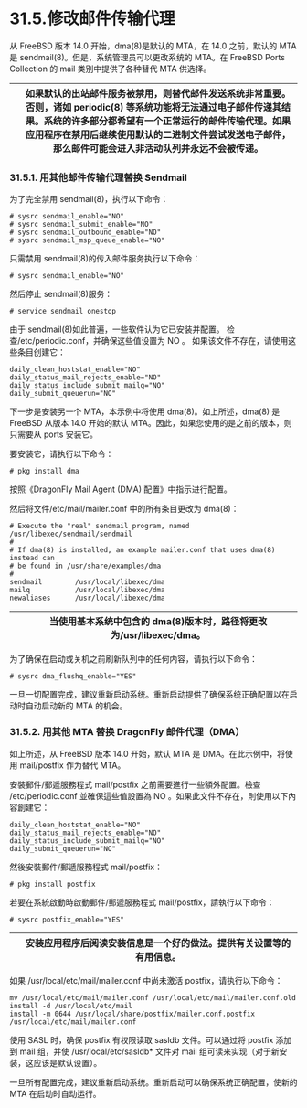 # 31.5.修改邮件传输代理

从 FreeBSD 版本 14.0 开始，dma(8)是默认的 MTA，在 14.0 之前，默认的 MTA 是 sendmail(8)。但是，系统管理员可以更改系统的 MTA。在 FreeBSD Ports Collection 的 mail 类别中提供了各种替代 MTA 供选择。

|  | 如果默认的出站邮件服务被禁用，则替代邮件发送系统非常重要。否则，诸如 periodic(8) 等系统功能将无法通过电子邮件传递其结果。系统的许多部分都希望有一个正常运行的邮件传输代理。如果应用程序在禁用后继续使用默认的二进制文件尝试发送电子邮件，那么邮件可能会进入非活动队列并永远不会被传递。 |
| -- | ----------------------------------------------------------------------------------------------------------------------------------------------------------------------------------------------------------------------------------------------------------------------------------------- |

### 31.5.1. 用其他邮件传输代理替换 Sendmail

为了完全禁用 sendmail(8)，执行以下命令：

```
# sysrc sendmail_enable="NO"
# sysrc sendmail_submit_enable="NO"
# sysrc sendmail_outbound_enable="NO"
# sysrc sendmail_msp_queue_enable="NO"
```

只需禁用 sendmail(8)的传入邮件服务执行以下命令：

```
# sysrc sendmail_enable="NO"
```

然后停止 sendmail(8)服务：

```
# service sendmail onestop
```

由于 sendmail(8)如此普遍，一些软件认为它已安装并配置。 检查/etc/periodic.conf，并确保这些值设置为 NO 。 如果该文件不存在，请使用这些条目创建它：

```
daily_clean_hoststat_enable="NO"
daily_status_mail_rejects_enable="NO"
daily_status_include_submit_mailq="NO"
daily_submit_queuerun="NO"
```

下一步是安装另一个 MTA，本示例中将使用 dma(8)。如上所述，dma(8) 是 FreeBSD 从版本 14.0 开始的默认 MTA。因此，如果您使用的是之前的版本，则只需要从 ports 安装它。

要安装它，请执行以下命令：

```
# pkg install dma
```

按照《DragonFly Mail Agent (DMA) 配置》中指示进行配置。

然后将文件/etc/mail/mailer.conf 中的所有条目更改为 dma(8)：

```
# Execute the "real" sendmail program, named /usr/libexec/sendmail/sendmail
#
# If dma(8) is installed, an example mailer.conf that uses dma(8) instead can
# be found in /usr/share/examples/dma
#
sendmail        /usr/local/libexec/dma
mailq           /usr/local/libexec/dma
newaliases      /usr/local/libexec/dma
```

|  | 当使用基本系统中包含的 dma(8)版本时，路径将更改为/usr/libexec/dma。 |
| -- | --------------------------------------------------------------------- |

为了确保在启动或关机之前刷新队列中的任何内容，请执行以下命令：

```
# sysrc dma_flushq_enable="YES"
```

一旦一切配置完成，建议重新启动系统。重新启动提供了确保系统正确配置以在启动时自动启动新的 MTA 的机会。

### 31.5.2. 用其他 MTA 替换 DragonFly 邮件代理（DMA）

如上所述，从 FreeBSD 版本 14.0 开始，默认 MTA 是 DMA。在此示例中，将使用 mail/postfix 作为替代 MTA。

安裝郵件/郵遞服務程式 mail/postfix 之前需要進行一些額外配置。檢查 /etc/periodic.conf 並確保這些值設置為 NO 。如果此文件不存在，則使用以下內容創建它：

```
daily_clean_hoststat_enable="NO"
daily_status_mail_rejects_enable="NO"
daily_status_include_submit_mailq="NO"
daily_submit_queuerun="NO"
```

然後安裝郵件/郵遞服務程式 mail/postfix：

```
# pkg install postfix
```

若要在系統啟動時啟動郵件/郵遞服務程式 mail/postfix，請執行以下命令：

```
# sysrc postfix_enable="YES"
```

|  | 安装应用程序后阅读安装信息是一个好的做法。提供有关设置等的有用信息。 |
| -- | ---------------------------------------------------------------------- |

如果 /usr/local/etc/mail/mailer.conf 中尚未激活 postfix，请执行以下命令：

```
mv /usr/local/etc/mail/mailer.conf /usr/local/etc/mail/mailer.conf.old
install -d /usr/local/etc/mail
install -m 0644 /usr/local/share/postfix/mailer.conf.postfix /usr/local/etc/mail/mailer.conf
```

使用 SASL 时，确保 postfix 有权限读取 sasldb 文件。可以通过将 postfix 添加到 mail 组，并使 /usr/local/etc/sasldb* 文件对 mail 组可读来实现（对于新安装，这应该是默认设置）。

一旦所有配置完成，建议重新启动系统。重新启动可以确保系统正确配置，使新的 MTA 在启动时自动运行。
